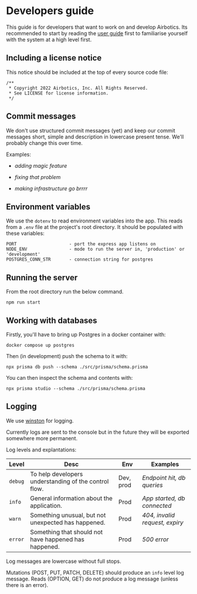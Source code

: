 # Developers guide

This guide is for developers that want to work on and develop Airbotics. Its recommended to start by reading the [user guide](user-guide.md) first to familiarise yourself with the system at a high level first.


## Including a license notice

This notice should be included at the top of every source code file:

```
/**
 * Copyright 2022 Airbotics, Inc. All Rights Reserved.
 * See LICENSE for license information.
 */
```

## Commit messages

We don't use structured commit messages (yet) and keep our commit messages short, simple and description in lowercase present tense. We'll probably change this over time. 

Examples:

- _adding magic feature_

- _fixing that problem_

- _making infrastructure go brrrr_

## Environment variables

We use the `dotenv` to read environment variables into the app. This reads from a `.env` file at the project's root directory. It should be populated with these variables:

```
PORT                    - port the express app listens on
NODE_ENV                - mode to run the server in, 'production' or 'development'
POSTGRES_CONN_STR       - connection string for postgres
```


## Running the server

From the root directory run the below command.

```
npm run start
```


## Working with databases

Firstly, you'll have to bring up Postgres in a docker container with:

```
docker compose up postgres
```

Then (in development) push the schema to it with:

```
npx prisma db push --schema ./src/prisma/schema.prisma
```

You can then inspect the schema and contents with:

```
npx prisma studio --schema ./src/prisma/schema.prisma
```

## Logging

We use [winston](https://www.npmjs.com/package/winston) for logging.

Currently logs are sent to the console but in the future they will be exported somewhere more permanent.

Log levels and explantations:

| Level   | Desc                                                   | Env       | Examples                       |
| ------- | ------------------------------------------------------ | --------- | ------------------------------ |
| `debug` | To help developers understanding of the control flow.  | Dev, prod | _Endpoint hit, db queries_     |
| `info`  | General information about the application.             | Prod      | _App started, db connected_    |
| `warn`  | Something unusual, but not unexpected has happened.    | Prod      | _404, invalid request, expiry_ |
| `error` | Something that should not have happened has happened.  | Prod      | _500 error_                    |

Log messages are lowercase without full stops.

Mutations (POST, PUT, PATCH, DELETE) should produce an `info` level log message. Reads (OPTION, GET) do not produce a log message (unless there is an error).